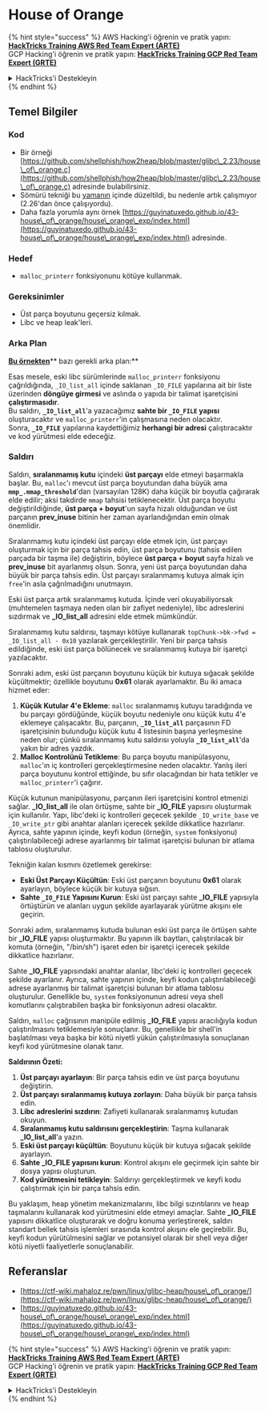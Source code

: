 # House of Orange

{% hint style="success" %}
AWS Hacking'i öğrenin ve pratik yapın:<img src="/.gitbook/assets/arte.png" alt="" data-size="line">[**HackTricks Training AWS Red Team Expert (ARTE)**](https://training.hacktricks.xyz/courses/arte)<img src="/.gitbook/assets/arte.png" alt="" data-size="line">\
GCP Hacking'i öğrenin ve pratik yapın: <img src="/.gitbook/assets/grte.png" alt="" data-size="line">[**HackTricks Training GCP Red Team Expert (GRTE)**<img src="/.gitbook/assets/grte.png" alt="" data-size="line">](https://training.hacktricks.xyz/courses/grte)

<details>

<summary>HackTricks'i Destekleyin</summary>

* [**abonelik planlarını**](https://github.com/sponsors/carlospolop) kontrol edin!
* **💬 [**Discord grubuna**](https://discord.gg/hRep4RUj7f) veya [**telegram grubuna**](https://t.me/peass) katılın ya da **Twitter'da** 🐦 [**@hacktricks\_live**](https://twitter.com/hacktricks\_live)**'i takip edin.**
* **Hacking ipuçlarını paylaşmak için** [**HackTricks**](https://github.com/carlospolop/hacktricks) ve [**HackTricks Cloud**](https://github.com/carlospolop/hacktricks-cloud) github reposuna PR gönderin.

</details>
{% endhint %}

## Temel Bilgiler

### Kod

* Bir örneği [https://github.com/shellphish/how2heap/blob/master/glibc\_2.23/house\_of\_orange.c](https://github.com/shellphish/how2heap/blob/master/glibc\_2.23/house\_of\_orange.c) adresinde bulabilirsiniz.
* Sömürü tekniği bu [yamanın](https://sourceware.org/git/?p=glibc.git;a=blobdiff;f=stdlib/abort.c;h=117a507ff88d862445551f2c07abb6e45a716b75;hp=19882f3e3dc1ab830431506329c94dcf1d7cc252;hb=91e7cf982d0104f0e71770f5ae8e3faf352dea9f;hpb=0c25125780083cbba22ed627756548efe282d1a0) içinde düzeltildi, bu nedenle artık çalışmıyor (2.26'dan önce çalışıyordu).
* Daha fazla yorumla aynı örnek [https://guyinatuxedo.github.io/43-house\_of\_orange/house\_orange\_exp/index.html](https://guyinatuxedo.github.io/43-house\_of\_orange/house\_orange\_exp/index.html) adresinde.

### Hedef

* `malloc_printerr` fonksiyonunu kötüye kullanmak.

### Gereksinimler

* Üst parça boyutunu geçersiz kılmak.
* Libc ve heap leak'leri.

### Arka Plan

[**Bu örnekten**](https://guyinatuxedo.github.io/43-house\_of\_orange/house\_orange\_exp/index.html)** bazı gerekli arka plan:**

Esas mesele, eski libc sürümlerinde `malloc_printerr` fonksiyonu çağrıldığında, `_IO_list_all` içinde saklanan `_IO_FILE` yapılarına ait bir liste üzerinden **döngüye girmesi** ve aslında o yapıda bir talimat işaretçisini **çalıştırmasıdır**.\
Bu saldırı, **`_IO_list_all`**'a yazacağımız **sahte bir `_IO_FILE` yapısı** oluşturacaktır ve `malloc_printerr`'in çalışmasına neden olacaktır.\
Sonra, **`_IO_FILE`** yapılarına kaydettiğimiz **herhangi bir adresi** çalıştıracaktır ve kod yürütmesi elde edeceğiz.

### Saldırı

Saldırı, **sıralanmamış kutu** içindeki **üst parçayı** elde etmeyi başarmakla başlar. Bu, `malloc`'ı mevcut üst parça boyutundan daha büyük ama **`mmp_.mmap_threshold`**'dan (varsayılan 128K) daha küçük bir boyutla çağırarak elde edilir; aksi takdirde `mmap` tahsisi tetiklenecektir. Üst parça boyutu değiştirildiğinde, **üst parça + boyut**'un sayfa hizalı olduğundan ve üst parçanın **prev\_inuse** bitinin her zaman ayarlandığından emin olmak önemlidir.

Sıralanmamış kutu içindeki üst parçayı elde etmek için, üst parçayı oluşturmak için bir parça tahsis edin, üst parça boyutunu (tahsis edilen parçada bir taşma ile) değiştirin, böylece **üst parça + boyut** sayfa hizalı ve **prev\_inuse** bit ayarlanmış olsun. Sonra, yeni üst parça boyutundan daha büyük bir parça tahsis edin. Üst parçayı sıralanmamış kutuya almak için `free`'in asla çağrılmadığını unutmayın.

Eski üst parça artık sıralanmamış kutuda. İçinde veri okuyabiliyorsak (muhtemelen taşmaya neden olan bir zafiyet nedeniyle), libc adreslerini sızdırmak ve **\_IO\_list\_all** adresini elde etmek mümkündür.

Sıralanmamış kutu saldırısı, taşmayı kötüye kullanarak `topChunk->bk->fwd = _IO_list_all - 0x10` yazılarak gerçekleştirilir. Yeni bir parça tahsis edildiğinde, eski üst parça bölünecek ve sıralanmamış kutuya bir işaretçi yazılacaktır.

Sonraki adım, eski üst parçanın boyutunu küçük bir kutuya sığacak şekilde küçültmektir; özellikle boyutunu **0x61** olarak ayarlamaktır. Bu iki amaca hizmet eder:

1. **Küçük Kutular 4'e Ekleme**: `malloc` sıralanmamış kutuyu taradığında ve bu parçayı gördüğünde, küçük boyutu nedeniyle onu küçük kutu 4'e eklemeye çalışacaktır. Bu, parçanın, **`_IO_list_all`** parçasının FD işaretçisinin bulunduğu küçük kutu 4 listesinin başına yerleşmesine neden olur; çünkü sıralanmamış kutu saldırısı yoluyla **`_IO_list_all`**'da yakın bir adres yazdık.
2. **Malloc Kontrolünü Tetikleme**: Bu parça boyutu manipülasyonu, `malloc`'ın iç kontrolleri gerçekleştirmesine neden olacaktır. Yanlış ileri parça boyutunu kontrol ettiğinde, bu sıfır olacağından bir hata tetikler ve `malloc_printerr`'i çağırır.

Küçük kutunun manipülasyonu, parçanın ileri işaretçisini kontrol etmenizi sağlar. **\_IO\_list\_all** ile olan örtüşme, sahte bir **\_IO\_FILE** yapısını oluşturmak için kullanılır. Yapı, libc'deki iç kontrolleri geçecek şekilde `_IO_write_base` ve `_IO_write_ptr` gibi anahtar alanları içerecek şekilde dikkatlice hazırlanır. Ayrıca, sahte yapının içinde, keyfi kodun (örneğin, `system` fonksiyonu) çalıştırılabileceği adrese ayarlanmış bir talimat işaretçisi bulunan bir atlama tablosu oluşturulur.

Tekniğin kalan kısmını özetlemek gerekirse:

* **Eski Üst Parçayı Küçültün**: Eski üst parçanın boyutunu **0x61** olarak ayarlayın, böylece küçük bir kutuya sığsın.
* **Sahte `_IO_FILE` Yapısını Kurun**: Eski üst parçayı sahte **\_IO\_FILE** yapısıyla örtüştürün ve alanları uygun şekilde ayarlayarak yürütme akışını ele geçirin.

Sonraki adım, sıralanmamış kutuda bulunan eski üst parça ile örtüşen sahte bir **\_IO\_FILE** yapısı oluşturmaktır. Bu yapının ilk baytları, çalıştırılacak bir komuta (örneğin, "/bin/sh") işaret eden bir işaretçi içerecek şekilde dikkatlice hazırlanır.

Sahte **\_IO\_FILE** yapısındaki anahtar alanlar, libc'deki iç kontrolleri geçecek şekilde ayarlanır. Ayrıca, sahte yapının içinde, keyfi kodun çalıştırılabileceği adrese ayarlanmış bir talimat işaretçisi bulunan bir atlama tablosu oluşturulur. Genellikle bu, `system` fonksiyonunun adresi veya shell komutlarını çalıştırabilen başka bir fonksiyonun adresi olacaktır.

Saldırı, `malloc` çağrısının manipüle edilmiş **\_IO\_FILE** yapısı aracılığıyla kodun çalıştırılmasını tetiklemesiyle sonuçlanır. Bu, genellikle bir shell'in başlatılması veya başka bir kötü niyetli yükün çalıştırılmasıyla sonuçlanan keyfi kod yürütmesine olanak tanır.

**Saldırının Özeti:**

1. **Üst parçayı ayarlayın**: Bir parça tahsis edin ve üst parça boyutunu değiştirin.
2. **Üst parçayı sıralanmamış kutuya zorlayın**: Daha büyük bir parça tahsis edin.
3. **Libc adreslerini sızdırın**: Zafiyeti kullanarak sıralanmamış kutudan okuyun.
4. **Sıralanmamış kutu saldırısını gerçekleştirin**: Taşma kullanarak **\_IO\_list\_all**'a yazın.
5. **Eski üst parçayı küçültün**: Boyutunu küçük bir kutuya sığacak şekilde ayarlayın.
6. **Sahte \_IO\_FILE yapısını kurun**: Kontrol akışını ele geçirmek için sahte bir dosya yapısı oluşturun.
7. **Kod yürütmesini tetikleyin**: Saldırıyı gerçekleştirmek ve keyfi kodu çalıştırmak için bir parça tahsis edin.

Bu yaklaşım, heap yönetim mekanizmalarını, libc bilgi sızıntılarını ve heap taşmalarını kullanarak kod yürütmesini elde etmeyi amaçlar. Sahte **\_IO\_FILE** yapısını dikkatlice oluşturarak ve doğru konuma yerleştirerek, saldırı standart bellek tahsis işlemleri sırasında kontrol akışını ele geçirebilir. Bu, keyfi kodun yürütülmesini sağlar ve potansiyel olarak bir shell veya diğer kötü niyetli faaliyetlerle sonuçlanabilir.

## Referanslar

* [https://ctf-wiki.mahaloz.re/pwn/linux/glibc-heap/house\_of\_orange/](https://ctf-wiki.mahaloz.re/pwn/linux/glibc-heap/house\_of\_orange/)
* [https://guyinatuxedo.github.io/43-house\_of\_orange/house\_orange\_exp/index.html](https://guyinatuxedo.github.io/43-house\_of\_orange/house\_orange\_exp/index.html)

{% hint style="success" %}
AWS Hacking'i öğrenin ve pratik yapın:<img src="/.gitbook/assets/arte.png" alt="" data-size="line">[**HackTricks Training AWS Red Team Expert (ARTE)**](https://training.hacktricks.xyz/courses/arte)<img src="/.gitbook/assets/arte.png" alt="" data-size="line">\
GCP Hacking'i öğrenin ve pratik yapın: <img src="/.gitbook/assets/grte.png" alt="" data-size="line">[**HackTricks Training GCP Red Team Expert (GRTE)**<img src="/.gitbook/assets/grte.png" alt="" data-size="line">](https://training.hacktricks.xyz/courses/grte)

<details>

<summary>HackTricks'i Destekleyin</summary>

* [**abonelik planlarını**](https://github.com/sponsors/carlospolop) kontrol edin!
* **💬 [**Discord grubuna**](https://discord.gg/hRep4RUj7f) veya [**telegram grubuna**](https://t.me/peass) katılın ya da **Twitter'da** 🐦 [**@hacktricks\_live**](https://twitter.com/hacktricks\_live)**'i takip edin.**
* **Hacking ipuçlarını paylaşmak için** [**HackTricks**](https://github.com/carlospolop/hacktricks) ve [**HackTricks Cloud**](https://github.com/carlospolop/hacktricks-cloud) github reposuna PR gönderin.

</details>
{% endhint %}
